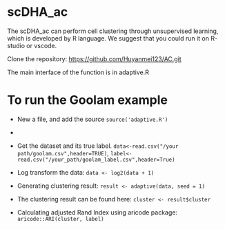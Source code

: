 # scDHA_ac
The scDHA_ac can perform cell clustering through unsupervised learning, which is developed by R language. We suggest that you could run it on R-studio or vscode.



Clone the repository: https://github.com/Huyanmei123/AC.git

The main interface of the function is in adaptive.R

# To run the Goolam example
- New a file, and add the source  `source('adaptive.R')`
- 
- Get the dataset and its true label. `data<-read.csv("/your path/goolam.csv",header=TRUE)`, `label<-read.csv("/your_path/goolam_label.csv",header=True)`

- Log transform the data: `data <- log2(data + 1)`

- Generating clustering result: `result <- adaptive(data, seed = 1)`

- The clustering result can be found here: `cluster <- result$cluster`

- Calculating adjusted Rand Index using aricode package: `aricode::ARI(cluster, label)`

  

